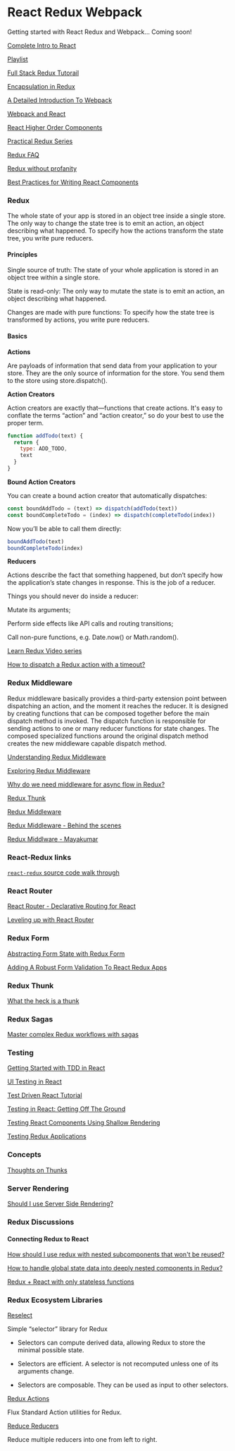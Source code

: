 # React Redux Webpack
Getting started with React Redux and Webpack... Coming soon!

[Complete Intro to React](https://btholt.github.io/complete-intro-to-react/all.html)

[Playlist](https://www.youtube.com/playlist?list=PLQDnxXqV213JJFtDaG0aE9vqvp6Wm7nBg)

[Full Stack Redux Tutorail](http://teropa.info/blog/2015/09/10/full-stack-redux-tutorial.html)

[Encapsulation in Redux](http://blog.javascripting.com/2016/02/02/encapsulation-in-redux/)

[A Detailed Introduction To Webpack](https://www.smashingmagazine.com/2017/02/a-detailed-introduction-to-webpack/)

[Webpack and React](http://survivejs.com/webpack_react/introduction/)

[React Higher Order Components](http://www.darul.io/post/2016-01-05_react-higher-order-components)

[Practical Redux Series](http://blog.isquaredsoftware.com/series/practical-redux/)

[Redux FAQ](http://redux.js.org/docs/FAQ.html)

[Redux without profanity](https://tonyhb.gitbooks.io/redux-without-profanity/content/architecture.html)

[Best Practices for Writing React Components](https://medium.com/code-life/our-best-practices-for-writing-react-components-dec3eb5c3fc8)

### Redux

The whole state of your app is stored in an object tree inside a single store.
The only way to change the state tree is to emit an action, an object describing what happened.
To specify how the actions transform the state tree, you write pure reducers.

#### Principles

Single source of truth: The state of your whole application is stored in an object tree within a single store.

State is read-only: The only way to mutate the state is to emit an action, an object describing what happened.

Changes are made with pure functions: To specify how the state tree is transformed by actions, you write pure reducers.

#### Basics

**Actions** 

Are payloads of information that send data from your application to your store. They are the only source of information for the store. You send them to the store using store.dispatch().

**Action Creators**

Action creators are exactly that—functions that create actions. It's easy to conflate the terms “action” and “action creator,” so do your best to use the proper term.

```javascript
function addTodo(text) {
  return {
    type: ADD_TODO,
    text
  }
}
```

**Bound Action Creators**

You can create a bound action creator that automatically dispatches:

```javascript
const boundAddTodo = (text) => dispatch(addTodo(text))
const boundCompleteTodo = (index) => dispatch(completeTodo(index))
```

Now you’ll be able to call them directly:

```javascript
boundAddTodo(text)
boundCompleteTodo(index)
```

**Reducers**

Actions describe the fact that something happened, but don’t specify how the application’s state changes in response. This is the job of a reducer.

Things you should never do inside a reducer:

Mutate its arguments;

Perform side effects like API calls and routing transitions;

Call non-pure functions, e.g. Date.now() or Math.random().


[Learn Redux Video series](https://learnredux.com/)

[How to dispatch a Redux action with a timeout?](http://stackoverflow.com/questions/34570758/why-do-we-need-middleware-for-async-flow-in-redux)

###  Redux Middleware

Redux middleware basically provides a third-party extension point between dispatching an action, and the moment it reaches the reducer. It is designed by creating functions that can be composed together before the main dispatch method is invoked. The dispatch function is responsible for sending actions to one or many reducer functions for state changes. The composed specialized functions around the original dispatch method creates the new middleware capable dispatch method.

[Understanding Redux Middleware](https://medium.com/@meagle/understanding-87566abcfb7a#.yrivjv7ma)

[Exploring Redux Middleware](http://blog.krawaller.se/posts/exploring-redux-middleware/)

[Why do we need middleware for async flow in Redux?](http://stackoverflow.com/questions/34570758/why-do-we-need-middleware-for-async-flow-in-redux)

[Redux Thunk](http://nojaf.com/2015/12/06/redux-thunk/)

[Redux Middleware](http://jonnyreeves.co.uk/2016/redux-middleware/)

[Redux Middleware - Behind the scenes](http://briantroncone.com/?p=529)

[Redux Middlware - Mayakumar](https://vmayakumar.wordpress.com/2016/12/27/redux-middleware/)

### React-Redux links

[`react-redux` source code walk through](https://www.youtube.com/watch?v=VJ38wSFbM3A)

### React Router

[React Router - Declarative Routing for React](https://react-router.now.sh/)

[Leveling up with React Router](https://css-tricks.com/learning-react-router/)

### Redux Form

[Abstracting Form State with Redux Form](https://www.youtube.com/watch?v=eDTi7lYR1VU)

[Adding A Robust Form Validation To React Redux Apps](https://medium.com/@rajaraodv/adding-a-robust-form-validation-to-react-redux-apps-616ca240c124#.6cfwgnhs6)

### Redux Thunk

[What the heck is a thunk](https://daveceddia.com/what-is-a-thunk/)

### Redux Sagas

[Master complex Redux workflows with sagas](http://konkle.us/master-complex-redux-workflows-with-sagas/)

### Testing

[Getting Started with TDD in React](https://semaphoreci.com/community/tutorials/getting-started-with-tdd-in-react)

[UI Testing in React](https://voice.kadira.io/ui-testing-in-react-74fd90a5d58b#.qdkc78scl)

[Test Driven React Tutorial](http://spencerdixon.com/blog/test-driven-react-tutorial.html)

[Testing in React: Getting Off The Ground](https://medium.com/javascript-inside/testing-in-react-getting-off-the-ground-5f569f3088a#.u7mn8bihu)

[Testing React Components Using Shallow Rendering](http://www.randomjavascript.com/2016/01/testing-react-components-using-testing.html)

[Testing Redux Applications](http://randycoulman.com/blog/2016/03/15/testing-redux-applications/)

### Concepts

[Thoughts on Thunks](https://blog.getify.com/thoughts-on-thunks/)

### Server Rendering

[Should I use Server Side Rendering?](http://andrewhfarmer.com/server-side-render/)

### Redux Discussions

#### Connecting Redux to React

[How should I use redux with nested subcomponents that won't be reused?](http://stackoverflow.com/questions/34425741/how-should-i-use-redux-with-nested-subcomponents-that-wont-be-reused)

[How to handle global state data into deeply nested components in Redux?](http://stackoverflow.com/questions/34299460/how-to-handle-global-state-data-into-deeply-nested-components-in-redux)

[Redux + React with only stateless functions](https://github.com/reactjs/redux/issues/1176#issuecomment-167015145)

### Redux Ecosystem Libraries

[Reselect](https://github.com/reactjs/reselect)

Simple “selector” library for Redux

* Selectors can compute derived data, allowing Redux to store the minimal possible state.

* Selectors are efficient. A selector is not recomputed unless one of its arguments change.

* Selectors are composable. They can be used as input to other selectors.

[Redux Actions](https://github.com/acdlite/redux-actions)

Flux Standard Action utilities for Redux.

[Reduce Reducers](https://github.com/acdlite/reduce-reducers)

Reduce multiple reducers into one from left to right.

